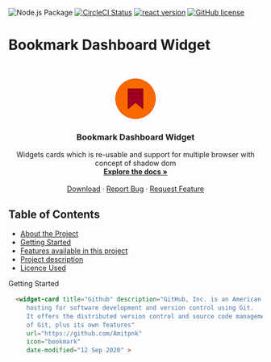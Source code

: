 ![Node.js Package](https://github.com/es-hackathon/bookmark-dashboard-widget/workflows/Node.js%20Package/badge.svg)
[![CircleCI Status](https://circleci.com/gh/es-hackathon/bookmark-dashboard-widget.svg?style=shield&circle-token=71828a7c9872f3347186c8ff7097160b6889853f)](https://app.circleci.com/pipelines/github/es-hackathon/bookmark-dashboard-widget)
[![react version](https://img.shields.io/npm/v/react.svg?style=flat)](https://www.npmjs.com/package/react)
[![GitHub license](https://img.shields.io/badge/license-MIT-blue.svg)](https://github.com/facebook/react/blob/master/LICENSE)


# Bookmark Dashboard Widget


<br />
<p align="center">
  <a href="#">
    <img src="docs/logo.png" alt="Logo" width="80" height="80">
  </a>

  <h3 align="center">Bookmark Dashboard Widget</h3>

  <p align="center">
    Widgets cards which is re-usable and support for multiple  browser with concept of shadow dom 
    <br />
    <a href="https://github.com/es-hackathon/bookmark-dashboard-widget"><strong>Explore the docs »</strong></a>
    <br />
    <br />
    <a href="https://github.com/es-hackathon/bookmark-dashboard-widget">Download</a>
    ·
    <a href="https://github.com/es-hackathon/bookmark-dashboard-widget/issues/new">Report Bug</a>
    ·
    <a href="https://github.com/es-hackathon/bookmark-dashboard-widget/issues/new">Request Feature</a>
  </p>
</p>

<!-- TABLE OF CONTENTS -->
## Table of Contents

* [About the Project](#about-the-project)
* [Getting Started](#getting-started)
* [Features available in this project](#Features-available-in-this-project)
* [Project description](#project-description)
* [Licence Used](#Licence-Used)


Getting Started

```html
  <widget-card title="Github" description="GitHub, Inc. is an American multinational corporation that provides 
     hosting for software development and version control using Git. 
     It offers the distributed version control and source code management functionality 
     of Git, plus its own features" 
     url="https://github.com/Amitpnk"
     icon="bookmark"
     date-modified="12 Sep 2020" >
```
